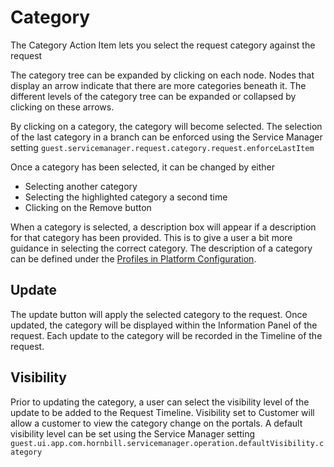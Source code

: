 # Category
The Category Action Item lets you select the request category against the request

The category tree can be expanded by clicking on each node. Nodes that display an arrow indicate that there are more categories beneath it. The different levels of the category tree can be expanded or collapsed by clicking on these arrows.

By clicking on a category, the category will become selected. The selection of the last category in a branch can be enforced using the Service Manager setting `guest.servicemanager.request.category.request.enforceLastItem`

Once a category has been selected, it can be changed by either

* Selecting another category
* Selecting the highlighted category a second time
* Clicking on the Remove button

When a category is selected, a description box will appear if a description for that category has been provided. This is to give a user a bit more guidance in selecting the correct category. The description of a category can be defined under the [Profiles in Platform Configuration](/esp-config/data/profiles#editor).

## Update
The update button will apply the selected category to the request. Once updated, the category will be displayed within the Information Panel of the request. Each update to the category will be recorded in the Timeline of the request.

## Visibility
Prior to updating the category, a user can select the visibility level of the update to be added to the Request Timeline. Visibility set to Customer will allow a customer to view the category change on the portals. A default visibility level can be set using the Service Manager setting `guest.ui.app.com.hornbill.servicemanager.operation.defaultVisibility.category`